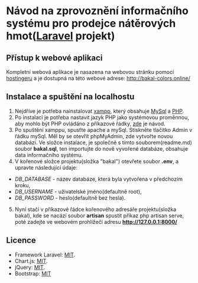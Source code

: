 # Návod na zprovoznění informačního systému pro prodejce nátěrových hmot([Laravel](https://laravel.com/) projekt)

## Přístup k webové aplikaci
Kompletní webová aplikace je nasazena na webovou stránku pomocí [hostingeru](https://www.hostinger.cz/) a je dostupná na této webové adrese: 
http://bakal-colors.online/


## Instalace a spuštění na localhostu
1. Nejdříve je potřeba nainstalovat [xampp](https://www.apachefriends.org/index.html), který obsahuje [MySql](https://www.mysql.com/) a [PHP](https://www.php.net/).
2. Po instalaci je potřeba nastavit jazyk PHP jako systémovou proměnnou, aby mohlo být PHP ovládáno z příkazové řádky,
 [zde](https://www.forevolve.com/en/articles/2016/10/27/how-to-add-your-php-runtime-directory-to-your-windows-10-path-environment-variable/) je návod.
3. Po spuštění xamppu, spusťte apache a mySql. Stiskněte tlačítko Admin v řádku mySql. Měl by se otevřít phpMyAdmin, zde vytvořte novou databázi. Ve složce instalace, je společně s tímto souborem(readme.md) soubor **bakal.sql**, ten importujte do nově vyvořené databáze, obsahuje data informačního systému.
4. V kořenové složce projektu(složka "bakal") otevřete soubor **.env**, a upravte následující údaje:
-  *DB_DATABASE* - název databáze, která byla vytvořena v předchozím kroku,
-  *DB_USERNAME* - uživatelské jméno(defaultně root),
-  *DB_PASSWORD* - heslo(defaultně bez hesla).
5. Nyní stačí v příkazové řádce kořenového adresáře projektu(složka bakal), kde se nacází soubor **artisan** spustit příkaz php artisan serve, poté zadejte ve webovém prohlížeči adresu **http://127.0.0.1:8000/**
    


## Licence
- Framework Laravel: [MIT](https://opensource.org/licenses/MIT).
- Chart.js: [MIT](https://github.com/chartjs/Chart.js/blob/master/LICENSE.md).
- jQuery: [MIT](https://jquery.org/license/).
- Bootstrap: [MIT](https://github.com/twbs/bootstrap/blob/main/LICENSE)


